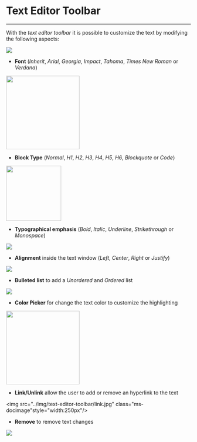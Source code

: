# Text Editor Toolbar
**********************

With the *text editor toolbar* it is possible to customize the text by modifying the following aspects:

<img src="../img/text-editor-toolbar/text-editor-toolbar.jpg" class="ms-docimage"/>

* **Font** (*Inherit*, *Arial*, *Georgia*, *Impact*, *Tahoma*, *Times New Roman* or *Verdana*)

<img src="../img/text-editor-toolbar/font.jpg" class="ms-docimage" style="width:200px"/>

* **Block Type** (*Normal*, *H1*, *H2*, *H3*, *H4*, *H5*, *H6*, *Blockquote* or *Code*)

<img src="../img/text-editor-toolbar/block-type.jpg" class="ms-docimage" style="width:150px"/>

* **Typographical emphasis** (*Bold*, *Italic*, *Underline*, *Strikethrough* or *Monospace*)

<img src="../img/text-editor-toolbar/typo-emphasis.jpg" class="ms-docimage"/>

* **Alignment** inside the text window (*Left*, *Center*, *Right* or *Justify*)

<img src="../img/text-editor-toolbar/alignment.jpg" class="ms-docimage"/>

* **Bulleted list** to add a *Unordered* and *Ordered* list 

<img src="../img/text-editor-toolbar/list.jpg" class="ms-docimage"/>

* **Color Picker** for change the text color to customize the highlighting

<img src="../img/text-editor-toolbar/color-picker.jpg" class="ms-docimage" style="width:200px"/>

* **Link/Unlink** allow the user to add or remove an hyperlink to the text

<img src="../img/text-editor-toolbar/link.jpg" class="ms-docimage"style="width:250px"/>

* **Remove** to remove text changes

<img src="../img/text-editor-toolbar/remove.jpg" class="ms-docimage"/>